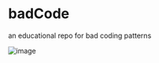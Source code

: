 # badCode

an educational repo for bad coding patterns

![image](https://github.com/arielkru/badCode/assets/63583491/c55f216e-efe5-4b6d-809b-d35cead3d7fa)

